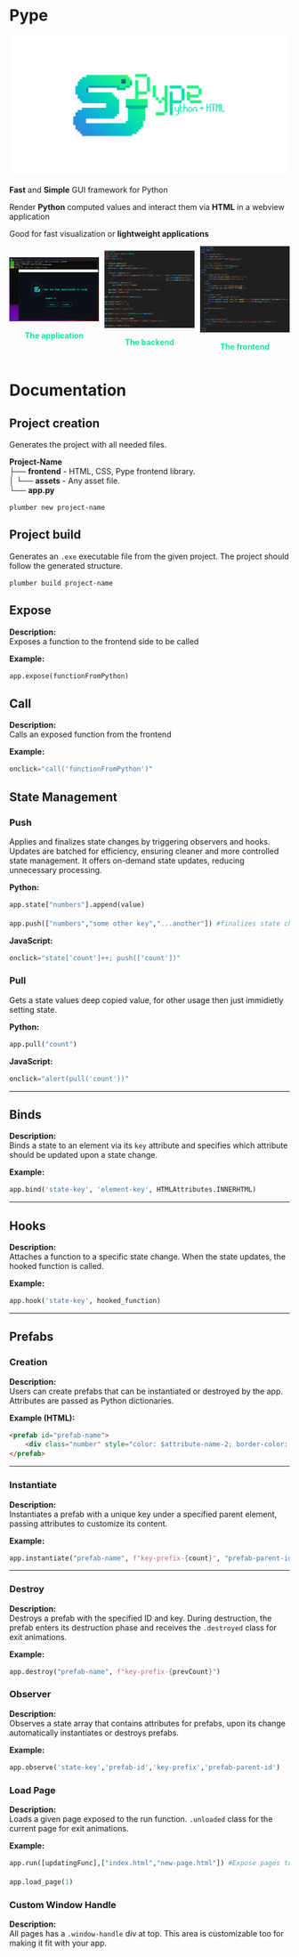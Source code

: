 # Pype

![logo](banner.png)

**Fast** and **Simple** GUI framework for Python

Render **Python** computed values and interact them via **HTML** in a webview application

Good for fast visualization or **lightweight applications**

<div style="display: flex; justify-content: space-around; align-items: center; gap: 10px;">

<div style="text-align: center;">
  <img src="template-app.png" alt="The application" width="300">
  <p><strong style="color: #12e49e;">The application</strong></p>
</div>

<div style="text-align: center;">
  <img src="template-python.png" alt="The backend" width="300">
  <p><strong style="color: #12e49e;">The backend</strong></p>
</div>

<div style="text-align: center;">
  <img src="template-html.png" alt="The frontend" width="300">
  <p><strong style="color: #12e49e;">The frontend</strong></p>
</div>

</div>

# Documentation

## Project creation
Generates the project with all needed files.

**Project-Name**  
├── **frontend** - HTML, CSS, Pype frontend library.  
│   └── **assets** - Any asset file.  
└── **app.py**  

```shell
plumber new project-name
```

## Project build
Generates an `.exe` executable file from the given project.
The project should follow the generated structure.

```shell
plumber build project-name
```

## Expose

**Description:**  
Exposes a function to the frontend side to be called

**Example:**  
```python
app.expose(functionFromPython)
```

## Call

**Description:**  
Calls an exposed function from the frontend

**Example:**  
```javascript
onclick="call('functionFromPython')"
```

## State Management

### Push
Applies and finalizes state changes by triggering observers and hooks. Updates are batched for efficiency, ensuring cleaner and more controlled state management. 
It offers on-demand state updates, reducing unnecessary processing.

**Python:**  
```python
app.state["numbers"].append(value)
        
app.push(["numbers","some other key","...another"]) #finalizes state change
```

**JavaScript:**  
```javascript
onclick="state['count']++; push(['count'])"
```

### Pull
Gets a state values deep copied value, for other usage then just immidietly setting state.

**Python:**  
```python
app.pull("count")
```

**JavaScript:**  
```javascript
onclick="alert(pull('count'))"
```
---

## Binds

**Description:**  
Binds a state to an element via its `key` attribute and specifies which attribute should be updated upon a state change.

**Example:**  
```python
app.bind('state-key', 'element-key', HTMLAttributes.INNERHTML)
```

---

## Hooks

**Description:**  
Attaches a function to a specific state change. When the state updates, the hooked function is called.

**Example:**  
```python
app.hook('state-key', hooked_function)
```

---

## Prefabs

### Creation

**Description:**  
Users can create prefabs that can be instantiated or destroyed by the app. Attributes are passed as Python dictionaries.

**Example (HTML):**  
```html
<prefab id="prefab-name">
    <div class="number" style="color: $attribute-name-2; border-color: $attribute-name-2;">$attribute-name</div>
</prefab>
```

---

### Instantiate

**Description:**  
Instantiates a prefab with a unique key under a specified parent element, passing attributes to customize its content.

**Example:**  
```python
app.instantiate("prefab-name", f"key-prefix-{count}", "prefab-parent-id", {"attribute1": 'something', "attribute2": 0})
```

---

### Destroy

**Description:**  
Destroys a prefab with the specified ID and key. During destruction, the prefab enters its destruction phase and receives the `.destroyed` class for exit animations.

**Example:**  
```python
app.destroy("prefab-name", f"key-prefix-{prevCount}")
```

### Observer

**Description:**  
Observes a state array that contains attributes for prefabs, upon its change automatically instantiates or destroys prefabs.

**Example:**  
```python
app.observe('state-key','prefab-id','key-prefix','prefab-parent-id')
```

### Load Page

**Description:**  
Loads a given page exposed to the run function. `.unloaded` class for the current page for exit animations.

**Example:**  
```python
app.run([updatingFunc],["index.html","new-page.html"]) #Expose pages to app

app.load_page(1)
```

### Custom Window Handle

**Description:**  
All pages has a `.window-handle` div at top. This area is customizable too for making it fit with your app.
